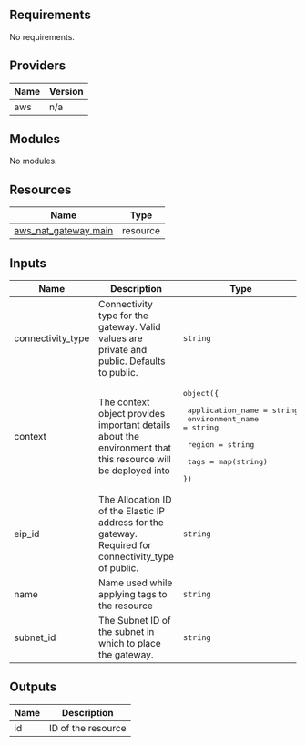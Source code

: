 [comment]: # (BEGIN_TF_DOCS)

## Requirements

No requirements.

## Providers

| Name | Version |
|------|---------|
| aws | n/a |

## Modules

No modules.

## Resources

| Name | Type |
|------|------|
| [aws_nat_gateway.main](https://registry.terraform.io/providers/hashicorp/aws/latest/docs/resources/nat_gateway) | resource |

## Inputs

| Name | Description | Type | Default | Required |
|------|-------------|------|---------|:--------:|
| connectivity\_type | Connectivity type for the gateway. Valid values are private and public. Defaults to public. | `string` | `"public"` | no |
| context | The context object provides important details about the environment that this resource will be deployed into | <pre>object({<br><br>    application_name = string<br>    environment_name = string<br><br>    region = string<br><br>    tags = map(string)<br>  })</pre> | n/a | yes |
| eip\_id | The Allocation ID of the Elastic IP address for the gateway. Required for connectivity\_type of public. | `string` | `null` | no |
| name | Name used while applying tags to the resource | `string` | n/a | yes |
| subnet\_id | The Subnet ID of the subnet in which to place the gateway. | `string` | n/a | yes |

## Outputs

| Name | Description |
|------|-------------|
| id | ID of the resource |

[comment]: # (END_TF_DOCS)